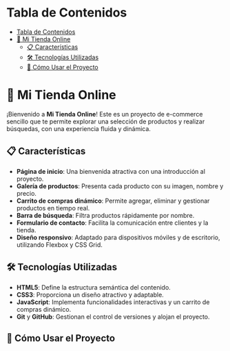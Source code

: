# Tabla de Contenidos
- [Tabla de Contenidos](#tabla-de-contenidos)
- [🛒 Mi Tienda Online](#-mi-tienda-online)
  - [📋 Características](#-características)
  - [🛠️ Tecnologías Utilizadas](#️-tecnologías-utilizadas)
  - [🚀 Cómo Usar el Proyecto](#-cómo-usar-el-proyecto)

# 🛒 Mi Tienda Online

¡Bienvenido a **Mi Tienda Online**! Este es un proyecto de e-commerce sencillo que te permite explorar una selección de productos y realizar búsquedas, con una experiencia fluida y dinámica.

## 📋 Características

- **Página de inicio**: Una bienvenida atractiva con una introducción al proyecto.
- **Galería de productos**: Presenta cada producto con su imagen, nombre y precio.
- **Carrito de compras dinámico**: Permite agregar, eliminar y gestionar productos en tiempo real.
- **Barra de búsqueda**: Filtra productos rápidamente por nombre.
- **Formulario de contacto**: Facilita la comunicación entre clientes y la tienda.
- **Diseño responsivo**: Adaptado para dispositivos móviles y de escritorio, utilizando Flexbox y CSS Grid.

## 🛠️ Tecnologías Utilizadas

- **HTML5**: Define la estructura semántica del contenido.
- **CSS3**: Proporciona un diseño atractivo y adaptable.
- **JavaScript**: Implementa funcionalidades interactivas y un carrito de compras dinámico.
- **Git** y **GitHub**: Gestionan el control de versiones y alojan el proyecto.

## 🚀 Cómo Usar el Proyecto
